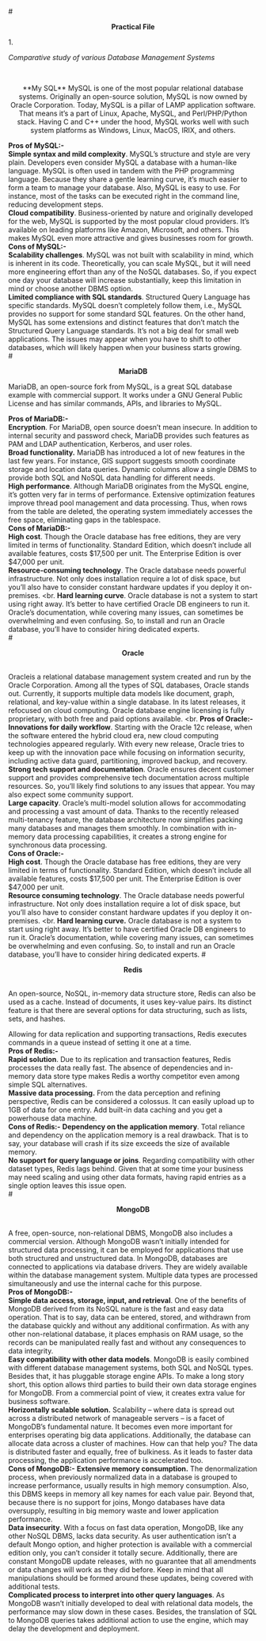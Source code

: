 #<p align="center">**Practical File**</p>
1.<p align="left">*Comparative study of various Database Management Systems*</p>

<br>
<p align="center">**My SQL**
MySQL is one of the most popular relational database systems. Originally an open-source solution, MySQL is now owned by Oracle Corporation. Today, MySQL is a pillar of LAMP application software. That means it’s a part of Linux, Apache, MySQL, and Perl/PHP/Python stack. Having C and C++ under the hood, MySQL works well with such system platforms as Windows, Linux, MacOS, IRIX, and others.

**Pros of MySQL:-**
<br>
**Simple syntax and mild complexity**. MySQL’s structure and style are very plain. Developers even consider MySQL a database with a human-like language. MySQL is often used in tandem with the PHP programming language. Because they share a gentle learning curve, it’s much easier to form a team to manage your database. Also, MySQL is easy to use. For instance, most of the tasks can be executed right in the command line, reducing development steps.
<br>
**Cloud compatibility**. Business-oriented by nature and originally developed for the web, MySQL is supported by the most popular cloud providers. It’s available on leading platforms like Amazon, Microsoft, and others. This makes MySQL even more attractive and gives businesses room for growth.
<br>
**Cons of MySQL:-**
<br>
**Scalability challenges**. MySQL was not built with scalability in mind, which is inherent in its code. Theoretically, you can scale MySQL, but it will need more engineering effort than any of the NoSQL databases. So, if you expect one day your database will increase substantially, keep this limitation in mind or choose another DBMS option.
<br>
**Limited compliance with SQL standards**. Structured Query Language has specific standards. MySQL doesn’t completely follow them, i.e., MySQL provides no support for some standard SQL features. On the other hand, MySQL has some extensions and distinct features that don’t match the Structured Query Language standards. It’s not a big deal for small web applications. The issues may appear when you have to shift to other databases, which will likely happen when your business starts growing.
<br>
#<p align="center">**MariaDB**</p>
MariaDB, an open-source fork from MySQL, is a great SQL database example with commercial support. It works under a GNU General Public License and has similar commands, APIs, and libraries to MySQL.
<br>

**Pros of MariaDB:-**
<br>
**Encryption**. For MariaDB, open source doesn’t mean insecure. In addition to internal security and password check, MariaDB provides such features as PAM and LDAP authentication, Kerberos, and user roles.
<br>
**Broad functionality.** MariaDB has introduced a lot of new features in the last few years. For instance, GIS support suggests smooth coordinate storage and location data queries. Dynamic columns allow a single DBMS to provide both SQL and NoSQL data handling for different needs.
<br>
**High performance**. Although MariaDB originates from the MySQL engine, it’s gotten very far in terms of performance. Extensive optimization features improve thread pool management and data processing. Thus, when rows from the table are deleted, the operating system immediately accesses the free space, eliminating gaps in the tablespace.
<br>
**Cons of MariaDB:-**
<br>
**High cost**. Though the Oracle database has free editions, they are very limited in terms of functionality. Standard Edition, which doesn’t include all available features, costs $17,500 per unit. The Enterprise Edition is over $47,000 per unit.
<br>
**Resource-consuming technology**. The Oracle database needs powerful infrastructure. Not only does installation require a lot of disk space, but you’ll also have to consider constant hardware updates if you deploy it on-premises.
<br.
**Hard learning curve**. Oracle database is not a system to start using right away. It’s better to have certified Oracle DB engineers to run it. Oracle’s documentation, while covering many issues, can sometimes be overwhelming and even confusing. So, to install and run an Oracle database, you’ll have to consider hiring dedicated experts.
<br>
#<p align="center">**Oracle**</p>
<br>
Oracleis a relational database management system created and run by the Oracle Corporation. Among all the types of SQL databases, Oracle stands out. Currently, it supports multiple data models like document, graph, relational, and key-value within a single database. In its latest releases, it refocused on cloud computing. Oracle database engine licensing is fully proprietary, with both free and paid options available.
<br.
**Pros of Oracle:-**
<br>
**Innovations for daily workflow**. Starting with the Oracle 12c release, when the software entered the hybrid cloud era, new cloud computing technologies appeared regularly. With every new release, Oracle tries to keep up with the innovation pace while focusing on information security, including active data guard, partitioning, improved backup, and recovery.
<br>
**Strong tech support and documentation**. Oracle ensures decent customer support and provides comprehensive tech documentation across multiple resources. So, you’ll likely find solutions to any issues that appear. You may also expect some community support.
<br>
**Large capacity**. Oracle’s multi-model solution allows for accommodating and processing a vast amount of data. Thanks to the recently released multi-tenancy feature, the database architecture now simplifies packing many databases and manages them smoothly. In combination with in-memory data processing capabilities, it creates a strong engine for synchronous data processing.
<br>
**Cons of Oracle:-**
<br>
**High cost**. Though the Oracle database has free editions, they are very limited in terms of functionality. Standard Edition, which doesn’t include all available features, costs $17,500 per unit. The Enterprise Edition is over $47,000 per unit.
<br>
**Resource consuming technology**. The Oracle database needs powerful infrastructure. Not only does installation require a lot of disk space, but you’ll also have to consider constant hardware updates if you deploy it on-premises.
<br.
**Hard learning curve.** Oracle database is not a system to start using right away. It’s better to have certified Oracle DB engineers to run it. Oracle’s documentation, while covering many issues, can sometimes be overwhelming and even confusing. So, to install and run an Oracle database, you’ll have to consider hiring dedicated experts.
#<p align="center">**Redis**</p>
<br>
An open-source, NoSQL, in-memory data structure store, Redis can also be used as a cache. Instead of documents, it uses key-value pairs. Its distinct feature is that there are several options for data structuring, such as lists, sets, and hashes.

Allowing for data replication and supporting transactions, Redis executes commands in a queue instead of setting it one at a time.
<br>
**Pros of Redis:-**
<br>
**Rapid solution**. Due to its replication and transaction features, Redis processes the data really fast. The absence of dependencies and in-memory data store type makes Redis a worthy competitor even among simple SQL alternatives.
<br>
**Massive data processing.** From the data perception and refining perspective, Redis can be considered a colossus. It can easily upload up to 1GB of data for one entry. Add built-in data caching and you get a powerhouse data machine.
<br>
**Cons of Redis:-**
<bbr>
**Dependency on the application memory**. Total reliance and dependency on the application memory is a real drawback. That is to say, your database will crash if its size exceeds the size of available memory.
<br>
**No support for query language or joins**. Regarding compatibility with other dataset types, Redis lags behind. Given that at some time your business may need scaling and using other data formats, having rapid entries as a single option leaves this issue open.
<br>
#<p align="center">**MongoDB**</p>
<br>
A free, open-source, non-relational DBMS, MongoDB also includes a commercial version. Although MongoDB wasn’t initially intended for structured data processing, it can be employed for applications that use both structured and unstructured data. In MongoDB, databases are connected to applications via database drivers. They are widely available within the database management system. Multiple data types are processed simultaneously and use the internal cache for this purpose.
<br>
**Pros of MongoDB:-**
<br>
**Simple data access, storage, input, and retrieval**. One of the benefits of MongoDB derived from its NoSQL nature is the fast and easy data operation. That is to say, data can be entered, stored, and withdrawn from the database quickly and without any additional confirmation. As with any other non-relational database, it places emphasis on RAM usage, so the records can be manipulated really fast and without any consequences to data integrity.
<br>
**Easy compatibility with other data models**. MongoDB is easily combined with different database management systems, both SQL and NoSQL types. Besides that, it has pluggable storage engine APIs. To make a long story short, this option allows third parties to build their own data storage engines for MongoDB. From a commercial point of view, it creates extra value for business software.
<br>
**Horizontally scalable solution.** Scalability – where data is spread out across a distributed network of manageable servers – is a facet of MongoDB’s fundamental nature. It becomes even more important for enterprises operating big data applications. Additionally, the database can allocate data across a cluster of machines. How can that help you? The data is distributed faster and equally, free of bulkiness. As it leads to faster data processing, the application performance is accelerated too.
<br>
**Cons of MongoDB:-**
**Extensive memory consumption.** The denormalization process, when previously normalized data in a database is grouped to increase performance, usually results in high memory consumption. Also, this DBMS keeps in memory all key names for each value pair. Beyond that, because there is no support for joins, Mongo databases have data oversupply, resulting in big memory waste and lower application performance.
<br>
**Data insecurity**. With a focus on fast data operation, MongoDB, like any other NoSQL DBMS, lacks data security. As user authentication isn’t a default Mongo option, and higher protection is available with a commercial edition only, you can’t consider it totally secure. Additionally, there are constant MongoDB update releases, with no guarantee that all amendments or data changes will work as they did before. Keep in mind that all manipulations should be formed around these updates, being covered with additional tests.
<br>
**Complicated process to interpret into other query languages**. As MongoDB wasn’t initially developed to deal with relational data models, the performance may slow down in these cases. Besides, the translation of SQL to MongoDB queries takes additional action to use the engine, which may delay the development and deployment.
<br>





